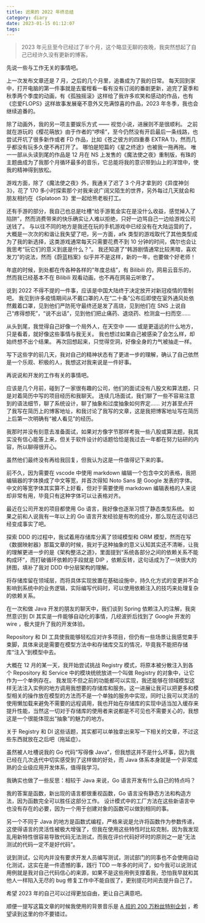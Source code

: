 ```yaml
---
title: 迟来的 2022 年终总结
category: diary
date: 2023-01-15 01:12:07
tags:
---
```



> 2023 年元旦至今已经过了半个月，这个略显无聊的夜晚，我突然想起了自己已经许久没有更新的博客。

<!-- more -->

先说一些与工作无关的事情吧。

上一次发布文章还是 7 月，之后的几个月里，追番成为了我的日常。
每天回到家中，打开电脑的第一件事就是去蜜柑看一看有没有订阅的番剧更新，追完了夏季和秋季两个季度的动画，有《孤独摇滚》这样给了我许多欢笑和感动的作品，也有《恋爱FLOPS》这样故事发展毫不意外又充满惊喜的作品，2023 年冬季，我也会继续追番的。

除了动画外，我的另一项主要娱乐方式 —— 视觉小说，进展则不是很顺利。
之前就在游玩的《樱花萌放》由于作者的“啰嗦”，至今仍然没有开启最后一条线路，也尝试开坑了很多新作或者 FD 作品，比如《苍之彼方的四重奏 EXTRA 1》，然而几乎都没有玩多久便不再打开了。
哪怕是短篇的《星之终途》也被我一拖再拖。
唯一一部从头读到尾的作品是 12 月在 NS 上发售的《魔法使之夜》重制版，有珠的主题曲成为了我那个月循环最多的音乐，它总能将我的意识带到山上的洋馆中，使我的精神得到放松。

游戏方面，除了《魔法使之夜》外，我通关了迟了 3 个月才拿到的《异度神剑 3》，花了 170 多小时探索那个对我来说广阔又陌生的世界，另外每过几天就会和朋友相约在《Splatoon 3》里一起给熊老板打工。

还有手游的部分，我自己也总是吐槽“给手游氪金实在是没什么收益，感觉掉入了陷阱”，然而消费带来的快乐确实让人难以拒绝，只好一边骂自己一边给游戏公司送钱了。
与以往不同的地方是我还在玩的手机游戏中已经没有在大陆运营的了，大概是一次次的和谐让我失望了吧，另一方面，afk 类型的游戏取代了其他类型成为了我的新选择，这类游戏通常每天只需要花费不到 10 分钟的时间，偶尔也会让我思考“玩它们的意义到底是什么？”。
我还知道了“韩游剧情通常比较黑暗，喜欢发刀”的说法，然而《蔚蓝档案》似乎并不是这样，新的一年，也要做个好老师！

年底的时候，到处都在传各种各样的“年度总结”，有 Bilibili 的，网易云音乐的，然而我已经基本不在 Bilibili 观看动画，也不再在网易云听歌了。

说到 2022 不得不提的一件事，应该是中国大陆终于决定放开对新冠疫情的管制吧。
我见到许多疫情期间从不戴口罩的人在“二十条”公布后即使在室外通风处依然戴着口罩，见到他们严防死守最终还是发了高烧，见到他们在 SNS 上说自己“疼得想死”，“说不出话”，见到他们把止痛药、退烧药、检测盒一扫而空……

从头到尾，我觉得自己好像一个局外人，在天空中 —— 或是更遥远的什么地方，只是看着，就好像这些事情与我无关。
我也想过如果自己被感染了会怎么样，却始终想不出个结果。
再次回想起来，只觉得空洞，好像全身的力气被抽走一样。

写下这些字的前几天，我对自己的精神状态有了更进一步的理解，确认了自己依然是一个乐观、积极的人，我想这对我来说是一件好事。

再说说和开发的工作有关的事情吧。

应该是几个月前，碰到了一家很有趣的公司，他们的面试没有八股文和算法题，只是对着简历中写的项目经历和我聊天。
连续几场面试，我们聊了一些不容易注意到的语法细节，聊了系统设计，聊了抽象和过度抽象如何界定……
对方甚至点开了我写在简历上的博客地址，和我讨论了我写的文章，这是我把博客地址写在简历上后第一次明确有“被人看见”的经历。

我那时并没有刻意去准备面试，如果对方像字节那样考我一些八股或算法题，我其实没有信心能答上来，但关于软件设计的话题恰恰是我过去一年都在努力钻研的内容，所以聊得很开心。

虽然他们最终没有再给我回复，但我认为这是一件值得记下来的事。

前不久，因为需要在 vscode 中使用 markdown 编辑一个包含中文的表格，我把编辑器的字体换成了中文等宽，并首次得知 Noto Sans 是 Google 发表的字体。
中文的等宽字体其实算不上好看，但对于需要使用 markdown 编辑表格的人来说却非常有用，毕竟只有这种字体可以让表格对齐。

最近在公司开发的项目都使用 Go 语言，我好像也逐渐习惯了静态类型系统。
如果之前和人说我有一年以上的 Go 语言开发经验是有吹的成分，那么现在这句话已经变成事实了吧。

探索 DDD 的过程中，我试着用存储库分离了领域模型和 ORM 模型，然而在写《数据映射器》那篇文章的时候，我对于这种抽象的意义认知其实还不清晰，让我的理解更进一步的是《架构整洁之道》，里面提到“系统各部分之间的依赖关系不能构成环”，而打破循环依赖的手段就是 DIP ，依赖反转，这句话成为了一块很大的拼图，填补了我对 DDD 中分层架构的理解。

将存储库留在领域层，而将具体实现放置在基础设施中，持久化方式的变更并不会影响到系统中的业务逻辑，实际编写代码时，可以使用依赖注入的技巧来处理复杂的依赖关系。

在一次和做 Java 开发的朋友的聊天中，我们谈到 Spring 依赖注入的注解，我突然意识到 DI 其实是一件能够自动化的事情，几经波折后找到了 Google 开发的 wire ，极大提升了我的开发体验。

Repository 和 DI 工具使我能够轻松应对许多项目，但仍有一些场景让我感觉束手束脚，具体来说是需要在模型方法中和存储库交互的情况，毕竟我不能把存储库“注入”到模型中去。

大概在 12 月的某一天，我开始尝试挑战 Registry 模式，将原本被分散注入到各个 Repository 和 Service 中的模块统统放进一个叫做 Registry 的对象中，让它作为一个单例存在。
我发现不但之前的功能都可以实现，我还能够在领域模型这样无法注入实例的地方调用我想要的存储库和服务。这一进展让我可以把更多和模型相关的操作放在模型的方法而不是一个单独的服务中实现，同时让我可以灵活的使用懒加载来避免不需要的远程调用，我也开始在存储库的实现中适当加入缓存来提升性能，当然这一切对于存储库的使用者来说都是不可见也不需要关心的，我想这是一个很能体现出“抽象”的魅力的地方。

关于 Registry 和 DI 这些话题，其实都可以单独拿出来写一下相关的文章，不过这些东西就放在之后吧（拖延症）。

虽然被人吐槽说我的 Go 代码“写得像 Java”，但我想这并不是什么坏事，因为我已经在几次迭代中切实感受到了这样做的好处，而 Java 体系本身就是一个非常成熟的企业级应用开发体系，值得我学习。

我确实也做了一些反思：相较于 Java 来说，Go 语言开发有什么自己的特点吗？

我的答案是函数，新出现的语言都很重视函数，Go 语言没有静态方法和构造方法，因为函数完全可以胜任这部分工作。
设计模式中的工厂方法在这些新语言中也没有存在的必要，因为一个用于创建对象的函数可以做到相同的事。

另一个不同于 Java 的地方是函数式编程，严格来说是允许将函数作为参数传递，这使得语言的灵活性被极大增强了，但我在使用这些特性时比较克制，因为我发现乱用新特性很容易导致代码无法测试，而我在评价代码好坏时的原则之一是“无法测试的代码一定不是好代码”。

说到测试，公司内并没有要求开发人员编写测试，测试部门的同事也不会使用自动化测试，这实在是一件遗憾的事，践行 TDD 一年多的时间了，如今我可以说测试用例就是我对自己代码信心的来源，如果不是这些用例支撑着我，恐怕我早就和其他人一样陷入无尽的 bug 修复工作中不能自拔了，更别提花时间去提升自己了。

希望 2023 年的自己可以过得更加自由，更让自己满意吧。

顺便一提写这篇文章的时候我使用的背景音乐是 [A 叔的 200 万粉丝特别企划](https://www.bilibili.com/video/BV1BW4y1L7oL/) ，希望读到这里的你不要错过。
